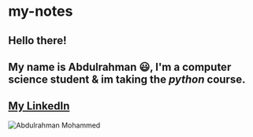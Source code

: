 # my-notes
## Hello there!
My name is **Abdulrahman** :smiley:, I'm a computer science student & im taking the *python* course.
---
[My LinkedIn](https://www.linkedin.com/in/abdulrahman-refae-9356b2216)
---
![Abdulrahman Mohammed](https://media-exp1.licdn.com/dms/image/C4D03AQFzMyNVYo7KkQ/profile-displayphoto-shrink_800_800/0/1625548661838?e=1655337600&v=beta&t=_DRwOcYA2Osk5RL3GYoClxLyXOGwSp64i1KHjFqiSwE)
